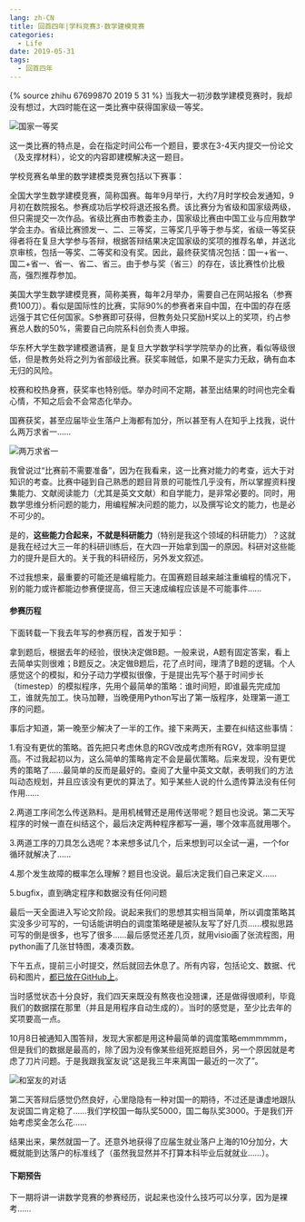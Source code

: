 ```yaml
---
lang: zh-CN
title: 回首四年|学科竞赛3·数学建模竞赛
categories:
  - Life
date: 2019-05-31
tags:
  - 回首四年
---
```

{% source zhihu 67699870 2019 5 31 %}
当我大一初涉数学建模竞赛时，我却没有想过，大四时能在这一类比赛中获得国家级一等奖。
<!--more-->

![国家一等奖](https://drive.google.com/uc?id=1sHVPmDrZZXIrNZGO8dXxMv6wuyp6t-G_)

这一类比赛的特点是，会在指定时间公布一个题目，要求在3-4天内提交一份论文（及支撑材料），论文的内容即建模解决这一题目。

学校竞赛名单里的数学建模类竞赛包括以下赛事：

全国大学生数学建模竞赛，简称国赛。每年9月举行，大约7月时学校会发通知，9月初在数院报名。参赛成功后学校将退还报名费。该比赛分为省级和国家级两级，但只需提交一次作品。省级比赛由市教委主办，国家级比赛由中国工业与应用数学学会主办。省级比赛颁发一、二、三等奖，三等奖几乎等于参与奖，省级一等奖获得者将在复旦大学参与答辩，根据答辩结果决定国家级的奖项的推荐名单，并送北京审核，包括一等奖、二等奖和没有奖。因此，最终获奖情况包括：国一+省一、国二+省一、省一、省二、省三。由于参与奖（省三）的存在，该比赛性价比极高，强烈推荐参加。

美国大学生数学建模竞赛，简称美赛，每年2月举办，需要自己在网站报名（参赛费100刀）。看似是国际性的比赛，实际90%的参赛者来自中国，在中国的存在感远强于其它任何国家。S参赛即可获得，但教务处只奖励H奖以上的奖项，约占参赛总人数的50%，需要自己向院系科创负责人申报。

华东杯大学生数学建模邀请赛，是复旦大学数学科学学院举办的比赛，看似等级很低，但是教务处将之列为省部级比赛。获奖率贼低，如果不是实力无敌，确有血本无归的风险。

校赛和校热身赛，获奖率也特别低。举办时间不定期，甚至出结果的时间也完全看心情，不知之后会不会常态化举办。

国赛获奖，甚至应届毕业生落户上海都有加分，所以甚至有人在知乎上找我，说什么两万求省一……

![两万求省一](https://drive.google.com/uc?id=1-XksQpssnw8QOt5ArZRDps-n1iwKMrFt)

我曾说过“比赛前不需要准备”，因为在我看来，这一比赛对能力的考查，远大于对知识的考查。比赛中碰到自己熟悉的题目背景的可能性几乎没有，所以掌握资料搜集能力、文献阅读能力（尤其是英文文献）和自学能力，是非常必要的。同时，用数学思维分析问题的能力，用编程解决问题的能力，以及撰写论文的能力，也是必不可少的。

是的，**这些能力合起来，不就是科研能力**（特别是我这个领域的科研能力）？这就是我在经过大三一年的科研训练后，在大四一开始拿到国一的原因。科研对这些能力的提升是巨大的。关于我的科研经历，另外发文叙述。

不过我想来，最重要的可能还是编程能力。在国赛题目越来越注重编程的情况下，别的能力或许都能边参赛便提高，但三天速成编程应该是不可能事件……

#### 参赛历程

下面转载一下我去年写的参赛历程，首发于知乎：

拿到题后，根据去年的经验，很快决定做B题。一般来说，A题有固定答案，看上去简单实则很难；B题反之。决定做B题后，花了点时间，理清了B题的逻辑。个人感觉这个的模拟，和分子动力学模拟很像，于是提出先写个基于时间步长（timestep）的模拟程序，先用个最简单的策略：谁时间短，即谁最先完成加工，谁就先加工。快马加鞭，当晚便用Python写出了第一版程序，处理第一道工序的问题。

事后才知道，第一晚至少解决了一半的工作。接下来两天，主要在纠结这些事情：

1.有没有更优的策略。首先把只考虑休息的RGV改成考虑所有RGV，效率明显提高。不过我起初以为，这么简单的策略肯定不会是最优策略。后来发现，没有更优秀的策略了……最简单的反而是最好的。查阅了大量中英文文献，表明我们的方法叫动态规划，并且应该没有更优的算法了。知乎某些人说的什么遗传算法没有任何作用……

2.两道工序间怎么传送熟料。是用机械臂还是用传送带呢？题目也没说。第二天写程序的时候一直在纠结这个，最后决定两种程序都写一遍，哪个效率高就用哪个。

3.两道工序的刀具怎么选呢？本来想多试几个，后来想到可以全试一遍，一个for循环就解决了……

4.那个发生故障的概率怎么理解？题目也没说。最后决定我们自己来定义……

5.bugfix，直到确定程序和数据没有任何问题

最后一天全面进入写论文阶段。说起来我们的思想其实相当简单，所以调度策略其实没多少可写的，一句话能讲明白的调度策略硬是被队友写了好几页……模拟思路可写的倒是很多，也写了很多……最后感觉还差几页，就用visio画了张流程图，用python画了几张甘特图，凑凑页数。

下午五点，提前三小时提交，然后就回去休息了。所有内容，包括论文、数据、代码和图片，[都已放在GitHub上](https://github.com/njzjz/2018CUMCM-B)。

当时感觉状态十分良好，我们四天来既没有熬夜也没翘课，还是做得很顺利，毕竟我们的数据摆在那里（并且是用程序自动生成的）。当时的感觉是，至少比去年的奖项要高一点。

10月8日被通知入围答辩，发现大家都是用这种最简单的调度策略emmmmmm，但是我们的数据是最高的，除了因为没有像某些组死抠题目外，另一个原因就是考虑了刀片问题。于是我跟我室友说“这是我三年来离国一最近的一次了”。

![和室友的对话](https://drive.google.com/uc?id=12q_pTA9O6_tkyfjhA5FJjrMPHrNr_pcH)

第二天答辩后感觉仍然良好，心里隐隐有一种对国一的期待，不过还是谦虚地跟队友说国二肯定稳了……我们学校国一每队奖5000，国二每队奖3000。于是我们开始考虑奖金怎么花……

结果出来，果然就国一了。还意外地获得了应届生就业落户上海的10分加分，大概就能到达落户的标准线了（虽然我显然并不打算本科毕业后就就业……）。

#### 下期预告

下一期将讲一讲数学竞赛的参赛经历，说起来也没什么技巧可以分享，因为是裸考……
